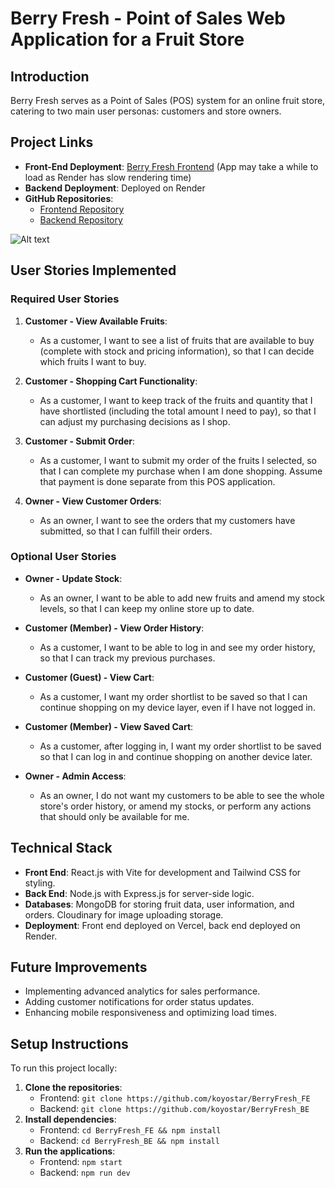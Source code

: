 # Berry Fresh - Point of Sales Web Application for a Fruit Store

## Introduction
Berry Fresh serves as a Point of Sales (POS) system for an online fruit store, catering to two main user personas: customers and store owners. 

## Project Links
- **Front-End Deployment**: [Berry Fresh Frontend](https://berry-fresh.vercel.app/)
  (App may take a while to load as Render has slow rendering time) 
- **Backend Deployment**: Deployed on Render
- **GitHub Repositories**:
  - [Frontend Repository](https://github.com/koyostar/BerryFresh_FE)
  - [Backend Repository](https://github.com/koyostar/BerryFresh_BE)
 
![Alt text](https://res.cloudinary.com/dxsr7tutn/image/upload/v1731280712/Screenshot_2024-11-11_at_06.29.58_raxuwf.png)

## User Stories Implemented

### Required User Stories
1. **Customer - View Available Fruits**:
   - As a customer, I want to see a list of fruits that are available to buy (complete with stock and pricing information), so that I can decide which fruits I want to buy.

2. **Customer - Shopping Cart Functionality**:
   - As a customer, I want to keep track of the fruits and quantity that I have shortlisted (including the total amount I need to pay), so that I can adjust my purchasing decisions as I shop.

3. **Customer - Submit Order**:
   - As a customer, I want to submit my order of the fruits I selected, so that I can complete my purchase when I am done shopping. Assume that payment is done separate from this POS application.

4. **Owner - View Customer Orders**:
   - As an owner, I want to see the orders that my customers have submitted, so that I can fulfill their orders.

### Optional User Stories
- **Owner - Update Stock**:
  - As an owner, I want to be able to add new fruits and amend my stock levels, so that I can keep my online store up to date.

- **Customer (Member) - View Order History**:
  - As a customer, I want to be able to log in and see my order history, so that I can track my previous purchases.

- **Customer (Guest) - View Cart**:
  - As a customer, I want my order shortlist to be saved so that I can continue shopping on my device layer, even if I have not logged in.

- **Customer (Member) - View Saved Cart**:
  - As a customer, after logging in, I want my order shortlist to be saved so that I can log in and continue shopping on another device later.

- **Owner - Admin Access**:
  - As an owner, I do not want my customers to be able to see the whole store's order history, or amend my stocks, or perform any actions that should only be available for me.


## Technical Stack
- **Front End**: React.js with Vite for development and Tailwind CSS for styling.
- **Back End**: Node.js with Express.js for server-side logic.
- **Databases**: MongoDB for storing fruit data, user information, and orders. Cloudinary for image uploading storage.
- **Deployment**: Front end deployed on Vercel, back end deployed on Render.


## Future Improvements
- Implementing advanced analytics for sales performance.
- Adding customer notifications for order status updates.
- Enhancing mobile responsiveness and optimizing load times.

## Setup Instructions
To run this project locally:
1. **Clone the repositories**:
   - Frontend: `git clone https://github.com/koyostar/BerryFresh_FE`
   - Backend: `git clone https://github.com/koyostar/BerryFresh_BE`
2. **Install dependencies**:
   - Frontend: `cd BerryFresh_FE && npm install`
   - Backend: `cd BerryFresh_BE && npm install`
3. **Run the applications**:
   - Frontend: `npm start`
   - Backend: `npm run dev`



